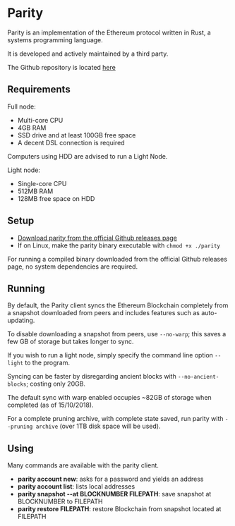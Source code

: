 # Parity
Parity is an implementation of the Ethereum protocol written in Rust, a systems programming language.

It is developed and actively maintained by a third party.

The Github repository is located [here](https://github.com/paritytech/parity-ethereum)

## Requirements
Full node:
 - Multi-core CPU
 - 4GB RAM
 - SSD drive and at least 100GB free space
 - A decent DSL connection is required

Computers using HDD are advised to run a Light Node.

Light node:
 - Single-core CPU
 - 512MB RAM
 - 128MB free space on HDD

## Setup
 - [Download parity from the official Github releases page](https://github.com/paritytech/parity-ethereum/releases/tag/v2.0.6)
 - If on Linux, make the parity binary executable with `chmod +x ./parity`

For running a compiled binary downloaded from the official Github releases page, no system dependencies are required.

## Running
By default, the Parity client syncs the Ethereum Blockchain completely from a snapshot downloaded from peers and includes features such as auto-updating.

To disable downloading a snapshot from peers, use `--no-warp`; this saves a few GB of storage but takes longer to sync.

If you wish to run a light node, simply specify the command line option `--light` to the program.

Syncing can be faster by disregarding ancient blocks with `--no-ancient-blocks`; costing only 20GB.

The default sync with warp enabled occupies ~82GB of storage when completed (as of 15/10/2018).

For a complete pruning archive, with complete state saved, run parity with `--pruning archive` (over 1TB disk space will be used).

## Using

Many commands are available with the parity client.
 - **parity account new**: asks for a password and yields an address
 - **parity account list**: lists local addresses
 - **parity snapshot --at BLOCKNUMBER FILEPATH**: save snapshot at BLOCKNUMBER to FILEPATH
 - **parity restore FILEPATH**: restore Blockchain from snapshot located at FILEPATH
